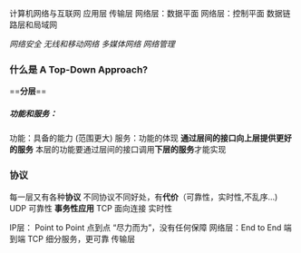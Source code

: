 计算机网络与互联网 
应用层
传输层
网络层：数据平面
网络层：控制平面
数据链路层和局域网

*网络安全*
*无线和移动网络*
*多媒体网络*
*网络管理*
### 什么是 A Top-Down Approach?
==**分层**==
##### 功能和服务：
功能：具备的能力 (范围更大)
服务：功能的体现
**通过层间的接口向上层提供更好的服务**
本层的功能要通过层间的接口调用**下层的服务**才能实现
### 协议
每一层又有各种**协议** 
不同协议不同好处，有**代价**（可靠性，实时性,不乱序...)
UDP 可靠性 **事务性应用**
TCP 面向连接 实时性

IP层： Point to Point  点到点 
	“尽力而为”，没有任何保障
网络层：End to End 端到端 
	TCP 细分服务，更可靠
传输层

